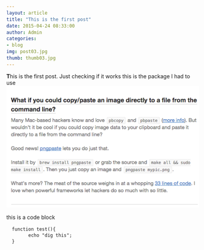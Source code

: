 ```yaml
---
layout: article
title: "This is the first post"
date: 2015-04-24 08:33:00
author: Admin
categories:
- blog
img: post03.jpg
thumb: thumb03.jpg
---
```


<b>T</b>his is the first post. <!--more-->
Just checking if it works
this is the package I had to use
![first image](/assets/img/blog/first.png)

this is a code block

	  function test(){
			echo "dig this";
	  }